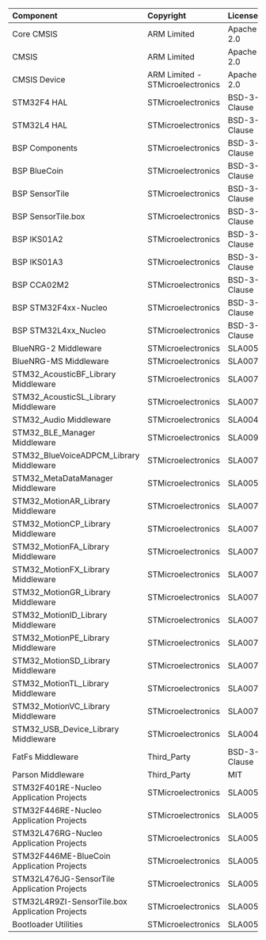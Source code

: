 | Component                                			| Copyright            | License   |
|:---------                                			|:-------              |:----------|
| Core CMSIS                               			| ARM Limited          | Apache 2.0 |
| CMSIS                                    			| ARM Limited          | Apache-2.0 |
| CMSIS Device                             			| ARM Limited - STMicroelectronics   | Apache-2.0 |
| STM32F4 HAL                              			| STMicroelectronics   | BSD-3-Clause |
| STM32L4 HAL                              			| STMicroelectronics   | BSD-3-Clause |
| BSP Components                           			| STMicroelectronics   | BSD-3-Clause |
| BSP BlueCoin                            			| STMicroelectronics   | BSD-3-Clause |
| BSP SensorTile                          			| STMicroelectronics   | BSD-3-Clause |
| BSP SensorTile.box                       			| STMicroelectronics   | BSD-3-Clause |
| BSP IKS01A2                              			| STMicroelectronics   | BSD-3-Clause |
| BSP IKS01A3                              			| STMicroelectronics   | BSD-3-Clause |
| BSP CCA02M2                              			| STMicroelectronics   | BSD-3-Clause |
| BSP STM32F4xx-Nucleo                     			| STMicroelectronics   | BSD-3-Clause |
| BSP STM32L4xx_Nucleo                     			| STMicroelectronics   | BSD-3-Clause |
| BlueNRG-2 Middleware                     			| STMicroelectronics   | SLA0055 |
| BlueNRG-MS Middleware                    			| STMicroelectronics   | SLA0077 |
| STM32_AcousticBF_Library Middleware      			| STMicroelectronics   | SLA0077 |
| STM32_AcousticSL_Library Middleware      			| STMicroelectronics   | SLA0077 |
| STM32_Audio Middleware                   			| STMicroelectronics   | SLA0047 |
| STM32_BLE_Manager Middleware             			| STMicroelectronics   | SLA0094 |
| STM32_BlueVoiceADPCM_Library Middleware  			| STMicroelectronics   | SLA0077 |
| STM32_MetaDataManager Middleware         			| STMicroelectronics   | SLA0055 |
| STM32_MotionAR_Library Middleware        			| STMicroelectronics   | SLA0077 |
| STM32_MotionCP_Library Middleware        			| STMicroelectronics   | SLA0077 |
| STM32_MotionFA_Library Middleware        			| STMicroelectronics   | SLA0077 |
| STM32_MotionFX_Library Middleware        			| STMicroelectronics   | SLA0077 |
| STM32_MotionGR_Library Middleware        			| STMicroelectronics   | SLA0077 |
| STM32_MotionID_Library Middleware        			| STMicroelectronics   | SLA0077 |
| STM32_MotionPE_Library Middleware        			| STMicroelectronics   | SLA0077 |
| STM32_MotionSD_Library Middleware        			| STMicroelectronics   | SLA0077 |
| STM32_MotionTL_Library Middleware        			| STMicroelectronics   | SLA0077 |
| STM32_MotionVC_Library Middleware        			| STMicroelectronics   | SLA0077 |
| STM32_USB_Device_Library Middleware      			| STMicroelectronics   | SLA0044 |
| FatFs Middleware                         			| Third_Party          | BSD-3-Clause |
| Parson Middleware                        			| Third_Party          | MIT     |
| STM32F401RE-Nucleo Application Projects  			| STMicroelectronics   | SLA0055 |
| STM32F446RE-Nucleo Application Projects  			| STMicroelectronics   | SLA0055 |
| STM32L476RG-Nucleo Application Projects  			| STMicroelectronics   | SLA0055 |
| STM32F446ME-BlueCoin Application Projects			| STMicroelectronics   | SLA0055 |
| STM32L476JG-SensorTile Application Projects		| STMicroelectronics   | SLA0055 |
| STM32L4R9ZI-SensorTile.box Application Projects	| STMicroelectronics   | SLA0055 |
| Bootloader Utilities								| STMicroelectronics   | SLA0055 | 

